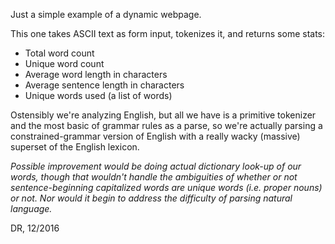 Just a simple example of a dynamic webpage.

This one takes ASCII text as form input, tokenizes it, and returns some stats:

* Total word count
* Unique word count
* Average word length in characters
* Average sentence length in characters
* Unique words used (a list of words)

Ostensibly we're analyzing English, but all we have is a primitive tokenizer and the most basic of grammar rules as a parse, so we're actually parsing a constrained-grammar version of English with a really wacky (massive) superset of the English lexicon.

_Possible improvement would be doing actual dictionary look-up of our words, though that wouldn't handle the ambiguities of whether or not sentence-beginning capitalized words are unique words (i.e. proper nouns) or not. Nor would it begin to address the difficulty of parsing natural language._

DR, 12/2016
